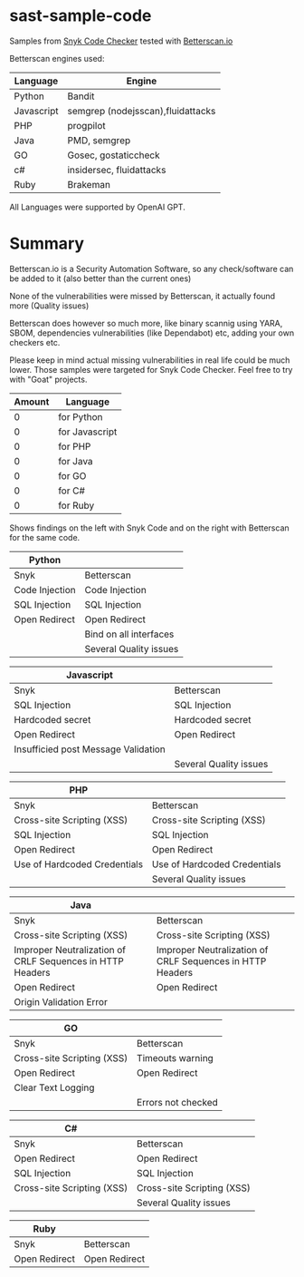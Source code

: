 # sast-sample-code

Samples from [Snyk Code Checker](https://snyk.io)  tested with [Betterscan.io](https://betterscan.io)


Betterscan engines used:

|Language|Engine|
|---|---|	
|Python|Bandit|
|Javascript|semgrep (nodejsscan),fluidattacks|
|PHP|progpilot|
|Java|PMD, semgrep|
|GO|Gosec, gostaticcheck|
|c#|insidersec, fluidattacks|
|Ruby|Brakeman|

All Languages were supported by OpenAI GPT.


# Summary

Betterscan.io is a Security Automation Software, so any check/software can be added to it (also better than the current ones)

None of the vulnerabilities were missed by Betterscan, it actually found more (Quality issues)

Betterscan does however so much more, like binary scannig using YARA, SBOM, dependencies vulnerabilities (like Dependabot) etc, adding your own checkers etc.

Please keep in mind actual missing vulnerabilities in real life could be much lower. Those samples were targeted for Snyk Code Checker. Feel free to try with "Goat" projects.


|Amount|Language|
|---|---|	
|0|for Python|
|0| for Javascript|
|0| for PHP|
|0| for Java|
|0| for GO|
|0| for C#|
|0| for Ruby|


Shows findings on the left with Snyk Code and on the right with Betterscan for the same code. 

|Python||
|---|---|	
|Snyk|Betterscan|
|Code Injection|Code Injection|	
|SQL Injection|SQL Injection|
|Open Redirect|Open Redirect|
||Bind on all interfaces|
||Several Quality issues|


|Javascript||
|---|---|
|Snyk|	Betterscan|
|SQL Injection	|SQL Injection|
|Hardcoded secret	|Hardcoded secret|
|Open Redirect	|Open Redirect
|Insufficied post Message Validation||
||Several Quality issues|

|PHP||
|---|---|
|Snyk|	Betterscan|
|Cross-site Scripting (XSS)|	Cross-site Scripting (XSS)|
|SQL Injection|	SQL Injection|
|Open Redirect	|Open Redirect|
|Use of Hardcoded Credentials	|Use of Hardcoded Credentials	|
||Several Quality issues|

|Java||
|---|---|
|Snyk|	Betterscan|
|Cross-site Scripting (XSS)	|Cross-site Scripting (XSS)|
|Improper Neutralization of CRLF Sequences in HTTP Headers	|Improper Neutralization of CRLF Sequences in HTTP Headers|
|Open Redirect	|Open Redirect|
|Origin Validation Error||	

|GO||
|---|---|
|Snyk|	Betterscan|
|Cross-site Scripting (XSS)|	Timeouts warning|
|Open Redirect|Open Redirect|
|Clear Text Logging||
||Errors not checked|

|C#|	|
|---|---|
|Snyk|	Betterscan|
|Open Redirect|Open Redirect|	
|SQL Injection	|SQL Injection|
|Cross-site Scripting (XSS)|Cross-site Scripting (XSS)|
||Several Quality issues|

|Ruby||
|---|---|	
|Snyk|	Betterscan|
|Open Redirect|Open Redirect|	
